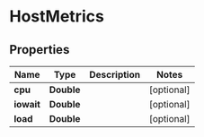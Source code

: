 

# HostMetrics

## Properties

Name | Type | Description | Notes
------------ | ------------- | ------------- | -------------
**cpu** | **Double** |  |  [optional]
**iowait** | **Double** |  |  [optional]
**load** | **Double** |  |  [optional]



